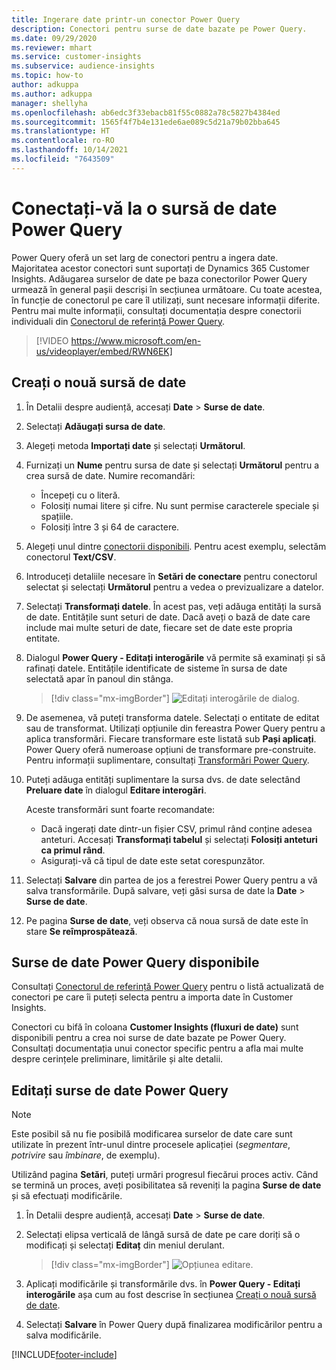 ```yaml
---
title: Ingerare date printr-un conector Power Query
description: Conectori pentru surse de date bazate pe Power Query.
ms.date: 09/29/2020
ms.reviewer: mhart
ms.service: customer-insights
ms.subservice: audience-insights
ms.topic: how-to
author: adkuppa
ms.author: adkuppa
manager: shellyha
ms.openlocfilehash: ab6edc3f33ebacb81f55c0882a78c5827b4384ed
ms.sourcegitcommit: 1565f4f7b4e131ede6ae089c5d21a79b02bba645
ms.translationtype: HT
ms.contentlocale: ro-RO
ms.lasthandoff: 10/14/2021
ms.locfileid: "7643509"
---
```

# <a name="connect-to-a-power-query-data-source"></a>Conectați-vă la o sursă de date Power Query

Power Query oferă un set larg de conectori pentru a ingera date. Majoritatea acestor conectori sunt suportați de Dynamics 365 Customer Insights. Adăugarea surselor de date pe baza conectorilor Power Query urmează în general pașii descriși în secțiunea următoare. Cu toate acestea, în funcție de conectorul pe care îl utilizați, sunt necesare informații diferite. Pentru mai multe informații, consultați documentația despre conectorii individuali din [Conectorul de referință Power Query](/power-query/connectors/).

> [!VIDEO https://www.microsoft.com/en-us/videoplayer/embed/RWN6EK]

## <a name="create-a-new-data-source"></a>Creați o nouă sursă de date

1. În Detalii despre audiență, accesați **Date** > **Surse de date**.

1. Selectați **Adăugați sursa de date**.

1. Alegeți metoda **Importați date** și selectați **Următorul**.

1. Furnizați un **Nume** pentru sursa de date și selectați **Următorul** pentru a crea sursă de date. Numire recomandări: 
   - Începeți cu o literă.
   - Folosiți numai litere și cifre. Nu sunt permise caracterele speciale și spațiile.
   - Folosiți între 3 și 64 de caractere.

1. Alegeți unul dintre [conectorii disponibili](#available-power-query-data-sources). Pentru acest exemplu, selectăm conectorul **Text/CSV**.

1. Introduceți detaliile necesare în **Setări de conectare** pentru conectorul selectat și selectați **Următorul** pentru a vedea o previzualizare a datelor.

1. Selectați **Transformați datele**. În acest pas, veți adăuga entități la sursă de date. Entitățile sunt seturi de date. Dacă aveți o bază de date care include mai multe seturi de date, fiecare set de date este propria entitate.

1. Dialogul **Power Query - Editați interogările** vă permite să examinați și să rafinați datele. Entitățile identificate de sisteme în sursa de date selectată apar în panoul din stânga.

   > [!div class="mx-imgBorder"]
   > ![Editați interogările de dialog.](media/data-manager-configure-edit-queries.png "Editați interogările de dialog")

1. De asemenea, vă puteți transforma datele. Selectați o entitate de editat sau de transformat. Utilizați opțiunile din fereastra Power Query pentru a aplica transformări. Fiecare transformare este listată sub **Pași aplicați**. Power Query oferă numeroase opțiuni de transformare pre-construite. Pentru informații suplimentare, consultați [Transformări Power Query](/power-query/power-query-what-is-power-query#transformations).

1. Puteți adăuga entități suplimentare la sursa dvs. de date selectând **Preluare date** în dialogul **Editare interogări**.

   Aceste transformări sunt foarte recomandate:

   - Dacă ingerați date dintr-un fișier CSV, primul rând conține adesea anteturi. Accesați **Transformați tabelul** și selectați **Folosiți anteturi ca primul rând**.
   - Asigurați-vă că tipul de date este setat corespunzător.

1. Selectați **Salvare** din partea de jos a ferestrei Power Query pentru a vă salva transformările. După salvare, veți găsi sursa de date la **Date** > **Surse de date**.

1. Pe pagina **Surse de date**, veți observa că noua sursă de date este în stare **Se reîmprospătează**.

## <a name="available-power-query-data-sources"></a>Surse de date Power Query disponibile

Consultați [Conectorul de referință Power Query](/power-query/connectors/) pentru o listă actualizată de conectori pe care îi puteți selecta pentru a importa date în Customer Insights. 

Conectori cu bifă în coloana **Customer Insights (fluxuri de date)** sunt disponibili pentru a crea noi surse de date bazate pe Power Query. Consultați documentația unui conector specific pentru a afla mai multe despre cerințele preliminare, limitările și alte detalii.

## <a name="edit-power-query-data-sources"></a>Editați surse de date Power Query

> [!NOTE]
> Este posibil să nu fie posibilă modificarea surselor de date care sunt utilizate în prezent într-unul dintre procesele aplicației (*segmentare*, *potrivire* sau *îmbinare*, de exemplu). 
>
> Utilizând pagina **Setări**, puteți urmări progresul fiecărui proces activ. Când se termină un proces, aveți posibilitatea să reveniți la pagina **Surse de date** și să efectuați modificările.

1. În Detalii despre audiență, accesați **Date** > **Surse de date**.

2. Selectați elipsa verticală de lângă sursă de date pe care doriți să o modificați și selectați **Editaț** din meniul derulant.

   > [!div class="mx-imgBorder"]
   > ![Opțiunea editare.](media/edit-option-data-sources.png "Opțiunea editare")

3. Aplicați modificările și transformările dvs. în **Power Query - Editați interogările** așa cum au fost descrise în secțiunea [Creați o nouă sursă de date](#create-a-new-data-source).

4. Selectați **Salvare** în Power Query după finalizarea modificărilor pentru a salva modificările.


[!INCLUDE[footer-include](../includes/footer-banner.md)]